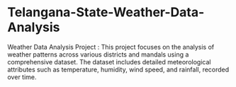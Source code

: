 # Telangana-State-Weather-Data-Analysis
Weather Data Analysis Project : This project focuses on the analysis of weather patterns across various districts and mandals using a comprehensive dataset. The dataset includes detailed meteorological attributes such as temperature, humidity, wind speed, and rainfall, recorded over time.
